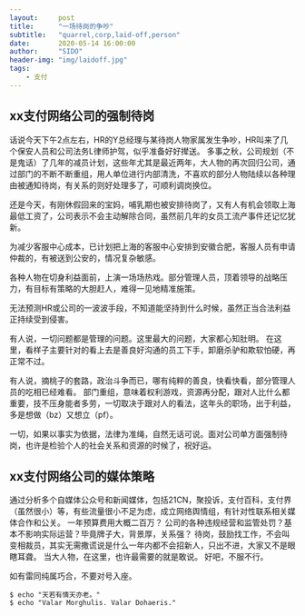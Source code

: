 ```yaml
---
layout:     post
title:      "一场待岗的争吵"
subtitle:   "quarrel,corp,laid-off,person"
date:       2020-05-14 16:00:00
author:     "SIDO"
header-img: "img/laidoff.jpg"
tags:
    - 支付
---
```


## xx支付网络公司的强制待岗

话说今天下午2点左右，HR的Y总经理与某待岗人物家属发生争吵，HR叫来了几个保安人员和公司法务L律师护驾，似乎准备好好撵送。
多事之秋，公司规划（不是鬼话）了几年的减员计划，这些年尤其是最近两年，大人物的再次回归公司，通过部门的不断不断重组，用人单位进行内部清洗，不喜欢的部分人物陆续以各种理由被通知待岗，有关系的则好处理多了，可顺利调岗换位。

还是今天，有刚休假回来的宝妈，哺乳期也被安排待岗了，又有人有机会领取上海最低工资了，公司表示不会主动解除合同，虽然前几年的女员工流产事件还记忆犹新。

为减少客服中心成本，已计划把上海的客服中心安排到安徽合肥，客服人员有申请仲裁的，有被送到公安的，情况复杂敏感。


各种人物在切身利益面前，上演一场场热戏。部分管理人员，顶着领导的战略压力，有目标有策略的大胆赶人，难得一见地精准施策。

无法预测HR或公司的一波波手段，不知道能坚持到什么时候，虽然正当合法利益正持续受到侵害。

有人说，一切问题都是管理的问题。这里最大的问题，大家都心知肚明。
在这里，看样子主要针对的看上去是善良好沟通的员工下手，卸磨杀驴和欺软怕硬，再正常不过。

有人说，摘桃子的套路，政治斗争而已，哪有纯粹的善良，快看快看，部分管理人员的吃相已经难看。
部门重组，意味着权利游戏，资源再分配，跟对人比什么都重要，技不压身能者多劳，一切取决于跟对人的看法，这年头的职场，出于利益，多是想做（bz）又想立（pf）。

一切，如果以事实为依据，法律为准绳，自然无话可说。面对公司单方面强制待岗，也许是检验个人的社会关系和资源的时候了，祝好运。


## xx支付网络公司的媒体策略
通过分析多个自媒体公众号和新闻媒体，包括21CN，聚投诉，支付百科，支付界（虽然很小）等，有些流量很小不足为虑，成立网络舆情组，有针对性联系相关媒体合作和公关。
一年预算费用大概二百万？
公司的各种违规经营和监管处罚？基本不影响实际运营？毕竟牌子大，背景厚，关系强？
待岗，鼓励找工作，不会叫变相裁员，其实无需撒谎说是什么一年内都不会招新人，只出不进，大家又不是眼瞎耳聋。
当大人物，在这里，也许最需要的就是敢说。
好吧，不服不行。

如有雷同纯属巧合，不要对号入座。

```
$ echo "天若有情天亦老。"
$ echo "Valar Morghulis. Valar Dohaeris."
```
